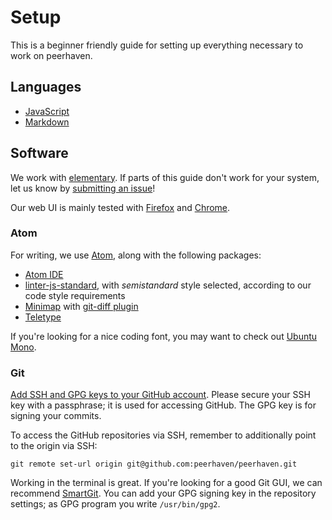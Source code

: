 # Setup

This is a beginner friendly guide for setting up everything necessary to work on peerhaven.

## Languages

- [JavaScript](http://javascript.info/)
- [Markdown](https://blog.ghost.org/markdown/)

## Software

We work with [elementary](https://elementary.io/).
If parts of this guide don't work for your system, let us know by [submitting an issue](CONTRIBUTING.md#submitting-issues)!

Our web UI is mainly tested with [Firefox](https://www.mozilla.org/en-US/firefox/) and [Chrome](https://www.google.com/chrome/browser/desktop/index.html).

### Atom

For writing, we use [Atom](https://flight-manual.atom.io/getting-started/sections/why-atom/), along with the following packages:

- [Atom IDE](https://ide.atom.io/)
- [linter-js-standard](https://atom.io/packages/linter-js-standard), with _semistandard_ style selected, according to our code style requirements
- [Minimap](https://atom.io/packages/minimap) with [git-diff plugin](https://atom.io/packages/minimap-git-diff)
- [Teletype](https://teletype.atom.io/)

If you're looking for a nice coding font, you may want to check out [Ubuntu Mono](https://fonts.google.com/specimen/Ubuntu+Mono).

### Git

[Add SSH and GPG keys to your GitHub account](https://github.com/settings/keys).
Please secure your SSH key with a passphrase; it is used for accessing GitHub.
The GPG key is for signing your commits.

To access the GitHub repositories via SSH, remember to additionally point to the origin via SSH:

`git remote set-url origin git@github.com:peerhaven/peerhaven.git`

Working in the terminal is great.
If you're looking for a good Git GUI, we can recommend [SmartGit](https://www.syntevo.com/smartgit/).
You can add your GPG signing key in the repository settings; as GPG program you write `/usr/bin/gpg2`.
